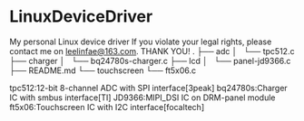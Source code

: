 # LinuxDeviceDriver
My personal Linux device driver
If you violate your legal rights, please contact me on leelinfae@163.com.
THANK YOU!
.
├── adc
│   └── tpc512.c
├── charger
│   └── bq24780s-charger.c
├── lcd
│   └── panel-jd9366.c
├── README.md
└── touchscreen
    └── ft5x06.c


tpc512:12-bit 8-channel ADC with SPI interface[3peak]
bq24780s:Charger IC with smbus interface[TI]
JD9366:MIPI_DSI IC on DRM-panel module
ft5x06:Touchscreen IC with I2C interface[focaltech]
